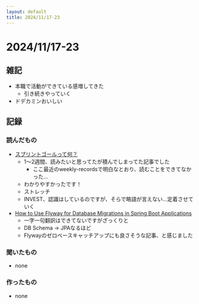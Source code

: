 ```yaml
---
layout: default
title: 2024/11/17-23
---
```


# 2024/11/17-23

## 雑記

* 本職で活動ができている感増してきた
  * 引き続きやっていく
* ドデカミンおいしい

## 記録

### 読んだもの

* [スプリントゴールって何？](https://miholovesq.hatenablog.com/entry/2022/07/29/120418)
  * 1〜2週間、読みたいと思ってたが積んでしまってた記事でした
    * ここ最近のweekly-recordsで明白なとおり、読むことをできてなかった…
  * わかりやすかったです！
  * ストレッチ
  * INVEST、認識はしているのですが、そらで略語が言えない…定着させていく
* [How to Use Flyway for Database Migrations in Spring Boot Applications](https://blog.jetbrains.com/idea/2024/11/how-to-use-flyway-for-database-migrations-in-spring-boot-applications/)
  * 一字一句翻訳はできてないですがざっくりと
  * DB Schema → JPAなるほど
  * Flywayのゼロベースキャッチアップにも良さそうな記事、と感じました

### 聞いたもの

* none

### 作ったもの

* none
